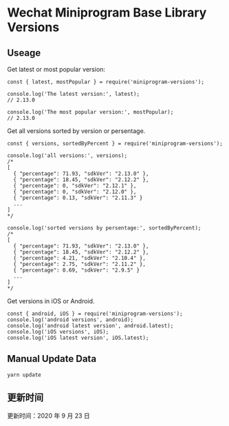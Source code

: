 
# Wechat Miniprogram Base Library Versions

## Useage

Get latest or most popular version:

```;
const { latest, mostPopular } = require('miniprogram-versions');

console.log('The latest version:', latest);
// 2.13.0

console.log('The most popular version:', mostPopular);
// 2.13.0

```

Get all versions sorted by version or persentage.

```
const { versions, sortedByPercent } = require('miniprogram-versions');

console.log('all versions:', versions);
/*
[
  { "percentage": 71.93, "sdkVer": "2.13.0" },
  { "percentage": 18.45, "sdkVer": "2.12.2" },
  { "percentage": 0, "sdkVer": "2.12.1" },
  { "percentage": 0, "sdkVer": "2.12.0" },
  { "percentage": 0.13, "sdkVer": "2.11.3" }
  ...
]
*/

console.log('sorted versions by persentage:', sortedByPercent);
/*
[
  { "percentage": 71.93, "sdkVer": "2.13.0" },
  { "percentage": 18.45, "sdkVer": "2.12.2" },
  { "percentage": 4.21, "sdkVer": "2.10.4" },
  { "percentage": 2.75, "sdkVer": "2.11.2" },
  { "percentage": 0.69, "sdkVer": "2.9.5" }
  ...
]
*/
```

Get versions in iOS or Android.

```
const { android, iOS } = require('miniprogram-versions');
console.log('android versions', android);
console.log('android latest version', android.latest);
console.log('iOS versions', iOS);
console.log('iOS latest version', iOS.latest);
```

## Manual Update Data

```
yarn update
```

## 更新时间

更新时间：2020 年 9 月 23 日
